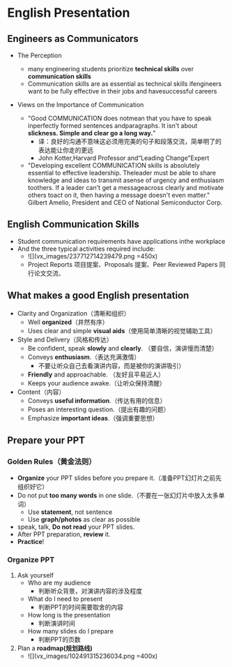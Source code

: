 # English Presentation
## Engineers as Communicators
- The Perception
    - many engineering students prioritize **technical skills** over **communication skills**
    - Communication skills are as essential as technical skills ifengineers want to be fully effective in their jobs and havesuccessful careers

- Views on the lmportance of Communication
    - "Good COMMUNICATION does notmean that you have to speak inperfectly formed sentences andparagraphs. It isn't about **slickness. Simple and clear go a long way.**"
        - 译：良好的沟通不意味这必须用完美的句子和段落交流，简单明了的表达能让你走的更远
        - John Kotter,Harvard Professor and“Leading Change”Expert
    - "Developing excellent COMMUNICATION skills is absolutely essential to effective leadership. Theleader must be able to share knowledge and ideas to transmit asense of urgency and enthusiasm toothers. If a leader can't get a messageacross clearly and motivate others toact on it, then having a message doesn't even matter." Gilbert Amelio, President and CEO of National Semiconductor Corp.

## English Communication Skills
- Student communication requirements have applications inthe workplace
- And the three typical activities required include:
    - ![](vx_images/237712714239479.png =450x)
    - Project Reports 项目提案、Proposals 提案、Peer Reviewed Papers 同行论文交流、

## What makes a good English presentation
- Clarity and Organization（清晰和组织）
    - Well **organized**（井然有序）
    - Uses clear and simple **visual aids**（使用简单清晰的视觉辅助工具）
- Style and Delivery（风格和传达）
    - Be confident, speak **slowly** and **clearly**.         （要自信，演讲慢而清楚）
    - Conveys **enthusiasm**.（表达充满激情）
        - 不要让听众自己去看演讲内容，而是被你的演讲吸引）
    - **Friendly** and approachable. （友好且平易近人）
    - Keeps your audience awake.（让听众保持清醒）
-  Content（内容）
    - Conveys **useful information**.（传达有用的信息）
    - Poses an interesting question.（提出有趣的问题）
    - Emphasize **important ideas**.（强调重要思想）

## Prepare your PPT
### Golden Rules（黄金法则）
- **Organize** your PPT slides before you prepare it.（准备PPT幻灯片之前先组织好它）
- Do not put **too many words** in one slide.（不要在一张幻灯片中放入太多单词）
    - Use **statement**, not sentence
    - Use **graph/photos** as clear as possible
- speak, talk, **Do not read** your PPT slides.
- After PPT preparation, **review** it.
- **Practice**!

### Organize PPT
1. Ask yourself
    - Who are my audience
        - 判断听众背景，对演讲内容的涉及程度
    - What do l need to present
        - 判断PPT的时间需要取舍的内容
    - How long is the presentation
        - 判断演讲时间
    - How many slides do l prepare
        - 判断PPT的页数
2. Plan a **roadmap(规划路线)**
    - ![](vx_images/102491315236034.png =400x)






